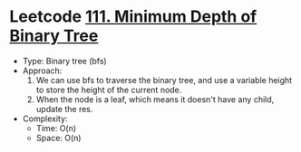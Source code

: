 # Leetcode [111. Minimum Depth of Binary Tree](https://leetcode.com/problems/minimum-depth-of-binary-tree/)
- Type: Binary tree (bfs)
- Approach:
	1. We can use bfs to traverse the binary tree, and use a variable height to store the height of the current node.
	2. When the node is a leaf, which means it doesn't have any child, update the res.
- Complexity:
	- Time: O(n)
	- Space: O(n)